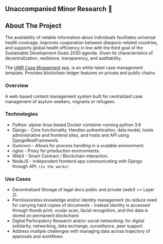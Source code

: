 ## Unaccompanied Minor Research 👋

<!--
🙋‍♀️ A short introduction - what is your organization all about?
🌈 Contribution guidelines - how can the community get involved?
👩‍💻 Useful resources - where can the community find your docs? Is there anything else the community should know?
🍿 Fun facts - what does your team eat for breakfast?
🧙 Remember, you can do mighty things with the power of [Markdown](https://docs.github.com/github/writing-on-github/getting-started-with-writing-and-formatting-on-github/basic-writing-and-formatting-syntax)
-->

<!-- ABOUT THE PROJECT -->
## About The Project

The availability of reliable information about individuals facilitates universal health coverage, improves cooperation between diaspora-related countries, and supports global health efficiency in line with the third goal of the Sustainable Development Goals 2030 agenda. Given its characteristics of decentralization, resilience, transparency, and auditability.

The [UMR Case Mnagement](https://github.com/harry-oestreicher/umr_cm) app, is an white-label case management template. Provides blockchain ledger features on private and public chains.

<!-- OVERVIEW -->
### Overview

A web-based content management system built for centralized case management of asylum-seekers, migrants or refugees.


<!-- TECHNOLOGIES -->
### Technologies

- Python: alpine-linux based Docker container running python 3.9
- Django - Core functionality. Handles authentication, data model, hosts administrative and frontend sites, and hosts and API using DjangoRestFramework.
- Gunicorn - Allows for process handling in a scalable environment.
- nginx - Proxy for prtoduction environments.
- Web3 - Smart Contract / Blockchain interaction.
- NodeJS - Independant frontend app communicating with Django through API. `(in the works)`


<!-- USE CASES -->
### Use Cases

- Decentralized Storage of legal docs public and private (web3 >> Layer 2).
- Permissionless knowledge and/or identity management (to reduce need for carrying hard copies of documents - instead identity is accessed through thumb print, ocular scan, facial recognition, and this data is stored on permanent blockchain)
- Digital Participatory Research and/or social networking: for digital solidarity, networking, data exchange, surveillance, peer support
- Address multiple challenges with managing data across trajectory of approvals and workflows

